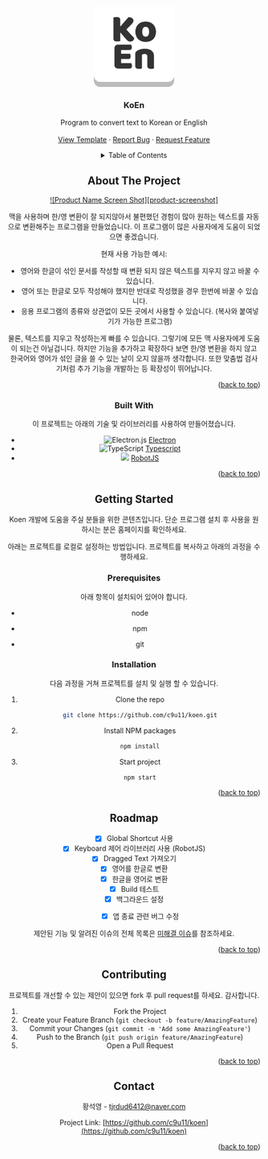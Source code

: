 <a name="readme-top"></a>

<!-- PROJECT LOGO -->

<div align="center">
  <a href="https://github.com/c9u11/koen">
    <img src="https://raw.githubusercontent.com/c9u11/koen/main/assets/icons/png/512x512.png" alt="Logo" width="160" height="160">
  </a>

  <h3 align="center">KoEn</h3>

  <p align="center">
    Program to convert text to Korean or English
    <br />
    <br />
    <a href="https://github.com/othneildrew/Best-README-Template">View Template</a>
    ·
    <a href="https://github.com/c9u11/koen/issues">Report Bug</a>
    ·
    <a href="https://github.com/c9u11/koen/issues">Request Feature</a>
  </p>



<!-- TABLE OF CONTENTS -->

<details>
  <summary>Table of Contents</summary>
  <ol>
    <li>
      <a href="#About The Project">About The Project</a>
      <ul>
        <li><a href="#built-with">Built With</a></li>
      </ul>
    </li>
    <li>
      <a href="#getting-started">Getting Started</a>
      <ul>
        <li><a href="#prerequisites">Prerequisites</a></li>
        <li><a href="#installation">Installation</a></li>
      </ul>
    </li>
    <li><a href="#roadmap">Roadmap</a></li>
    <li><a href="#contributing">Contributing</a></li>
    <li><a href="#contact">Contact</a></li>
  </ol>
</details>



<!-- ABOUT THE PROJECT -->

## About The Project

[![Product Name Screen Shot][product-screenshot]](https://example.com)

맥을 사용하며 한/영 변환이 잘 되지않아서 불편했던 경험이 많아 원하는 텍스트를 자동으로 변환해주는 프로그램을 만들었습니다. 이 프로그램이 많은 사용자에게 도움이 되었으면 좋겠습니다.

현재 사용 가능한 예시:
* 영어와 한글이 섞인 문서를 작성할 때 변환 되지 않은 텍스트를 지우지 않고 바꿀 수 있습니다.
* 영어 또는 한글로 모두 작성해야 했지만 반대로 작성했을 경우 한번에 바꿀 수 있습니다.
* 응용 프로그램의 종류와 상관없이 모든 곳에서 사용할 수 있습니다. (복사와 붙여넣기가 가능한 프로그램)

물론, 텍스트를 지우고 작성하는게 빠를 수 있습니다. 그렇기에 모든 맥 사용자에게 도움이 되는건 아닐겁니다. 하지만 기능을 추가하고 확장하다 보면 한/영 변환을 하지 않고 한국어와 영어가 섞인 글을 쓸 수 있는 날이 오지 않을까 생각합니다. 또한 맞춤법 검사기처럼 추가 기능을 개발하는 등 확장성이 뛰어납니다. 

<p align="right">(<a href="#readme-top">back to top</a>)</p>



### Built With

이 프로젝트는 아래의 기술 및 라이브러리를 사용하여 만들어졌습니다.

* ![Electron.js](https://img.shields.io/badge/Electron-191970?style=for-the-badge&logo=Electron&logoColor=white) [Electron](https://www.electronjs.org/)
* ![TypeScript](https://img.shields.io/badge/typescript-%23007ACC.svg?style=for-the-badge&logo=typescript&logoColor=white) [Typescript](https://www.typescriptlang.org/)
* <img src="http://robotjs.io/img/logo.png" height="20"></img> [RobotJS](http://robotjs.io/)

<p align="right">(<a href="#readme-top">back to top</a>)</p>



<!-- GETTING STARTED -->

## Getting Started

Koen 개발에 도움을 주실 분들을 위한 콘텐츠입니다. 단순 프로그램 설치 후 사용을 원하시는 분은 홈페이지를 확인하세요.

아래는 프로젝트를 로컬로 설정하는 방법입니다. 프로젝트를 복사하고 아래의 과정을 수행하세요.

### Prerequisites

아래 항목이 설치되어 있어야 합니다.

- node

- npm

- git

  

### Installation

다음 과정을 거쳐 프로젝트를 설치 및 실행 할 수 있습니다.

1. Clone the repo

   ```sh
   git clone https://github.com/c9u11/koen.git
   ```
3. Install NPM packages
   ```sh
   npm install
   ```
4. Start project
   ```sh
   npm start
   ```

<p align="right">(<a href="#readme-top">back to top</a>)</p>



<!-- ROADMAP -->
## Roadmap

- [x] Global Shortcut 사용
- [x] Keyboard 제어 라이브러리 사용 (RobotJS)
- [x] Dragged Text 가져오기
- [x] 영어를 한글로 변환
- [x] 한글을 영어로 변환
- [x] Build 테스트
- [x] 백그라운드 설정
    - [x] 앱 종료 관련 버그 수정


제안된 기능 및 알려진 이슈의 전체 목록은 [미해결 이슈](https://github.com/c9u11/koen/issues)를 참조하세요.

<p align="right">(<a href="#readme-top">back to top</a>)</p>



<!-- CONTRIBUTING -->
## Contributing

프로젝트를 개선할 수 있는 제안이 있으면 fork 후 pull request를 하세요. 감사합니다.

1. Fork the Project
2. Create your Feature Branch (`git checkout -b feature/AmazingFeature`)
3. Commit your Changes (`git commit -m 'Add some AmazingFeature'`)
4. Push to the Branch (`git push origin feature/AmazingFeature`)
5. Open a Pull Request

<p align="right">(<a href="#readme-top">back to top</a>)</p>



<!-- CONTACT -->
## Contact

황석영 - tjrdud6412@naver.com

Project Link: [https://github.com/c9u11/koen](https://github.com/c9u11/koen)

<p align="right">(<a href="#readme-top">back to top</a>)</p>
